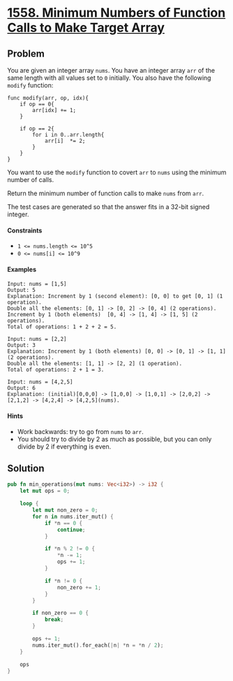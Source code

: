 # [1558. Minimum Numbers of Function Calls to Make Target Array](https://leetcode.com/problems/minimum-numbers-of-function-calls-to-make-target-array/)

## Problem

You are given an integer array `nums`. You have an integer array `arr` of the
same length with all values set to `0` initially. You also have the
following `modify` function:

```text
func modify(arr, op, idx){
    if op == 0{
        arr[idx] += 1;
    }
    
    if op == 2{
        for i in 0..arr.length{
            arr[i]  *= 2;
        }
    }
}
```

You want to use the `modify` function to covert `arr` to `nums` using the
minimum number of calls.

Return the minimum number of function calls to make `nums` from `arr`.

The test cases are generated so that the answer fits in a 32-bit signed integer.

#### Constraints

* `1 <= nums.length <= 10^5`
* `0 <= nums[i] <= 10^9`

#### Examples

```text
Input: nums = [1,5]
Output: 5
Explanation: Increment by 1 (second element): [0, 0] to get [0, 1] (1 operation).
Double all the elements: [0, 1] -> [0, 2] -> [0, 4] (2 operations).
Increment by 1 (both elements)  [0, 4] -> [1, 4] -> [1, 5] (2 operations).
Total of operations: 1 + 2 + 2 = 5.
```

```text
Input: nums = [2,2]
Output: 3
Explanation: Increment by 1 (both elements) [0, 0] -> [0, 1] -> [1, 1] (2 operations).
Double all the elements: [1, 1] -> [2, 2] (1 operation).
Total of operations: 2 + 1 = 3.
```

```text
Input: nums = [4,2,5]
Output: 6
Explanation: (initial)[0,0,0] -> [1,0,0] -> [1,0,1] -> [2,0,2] -> [2,1,2] -> [4,2,4] -> [4,2,5](nums).
```

#### Hints

* Work backwards: try to go from `nums` to `arr`.
* You should try to divide by 2 as much as possible, but you can only divide by
  2 if everything is even.

## Solution

```rust
pub fn min_operations(mut nums: Vec<i32>) -> i32 {
    let mut ops = 0;

    loop {
        let mut non_zero = 0;
        for n in nums.iter_mut() {
            if *n == 0 {
                continue;
            }

            if *n % 2 != 0 {
                *n -= 1;
                ops += 1;
            }

            if *n != 0 {
                non_zero += 1;
            }
        }

        if non_zero == 0 {
            break;
        }

        ops += 1;
        nums.iter_mut().for_each(|n| *n = *n / 2);
    }

    ops
}
```